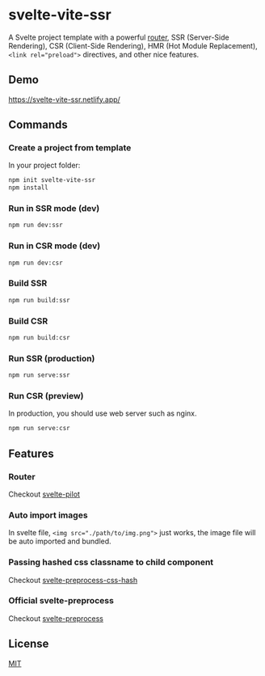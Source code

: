 # svelte-vite-ssr
A Svelte project template with a powerful [router]((https://github.com/jiangfengming/svelte-pilot)), SSR (Server-Side Rendering), CSR (Client-Side Rendering), HMR (Hot Module Replacement), `<link rel="preload">` directives, and other nice features.

## Demo
https://svelte-vite-ssr.netlify.app/

## Commands
### Create a project from template
In your project folder:

```sh
npm init svelte-vite-ssr
npm install
```

### Run in SSR mode (dev)
```sh
npm run dev:ssr
```

### Run in CSR mode (dev)
```sh
npm run dev:csr
```

### Build SSR
```sh
npm run build:ssr
```

### Build CSR
```sh
npm run build:csr
```

### Run SSR (production)
```sh
npm run serve:ssr
```

### Run CSR (preview)
In production, you should use web server such as nginx.

```sh
npm run serve:csr
```

## Features

### Router
Checkout [svelte-pilot](https://github.com/jiangfengming/svelte-pilot)

### Auto import images
In svelte file, `<img src="./path/to/img.png">` just works, the image file will be auto imported and bundled.

### Passing hashed css classname to child component
Checkout [svelte-preprocess-css-hash](https://github.com/jiangfengming/svelte-preprocess-css-hash)

### Official svelte-preprocess
Checkout [svelte-preprocess](https://github.com/sveltejs/svelte-preprocess)

## License
[MIT](LICENSE)
